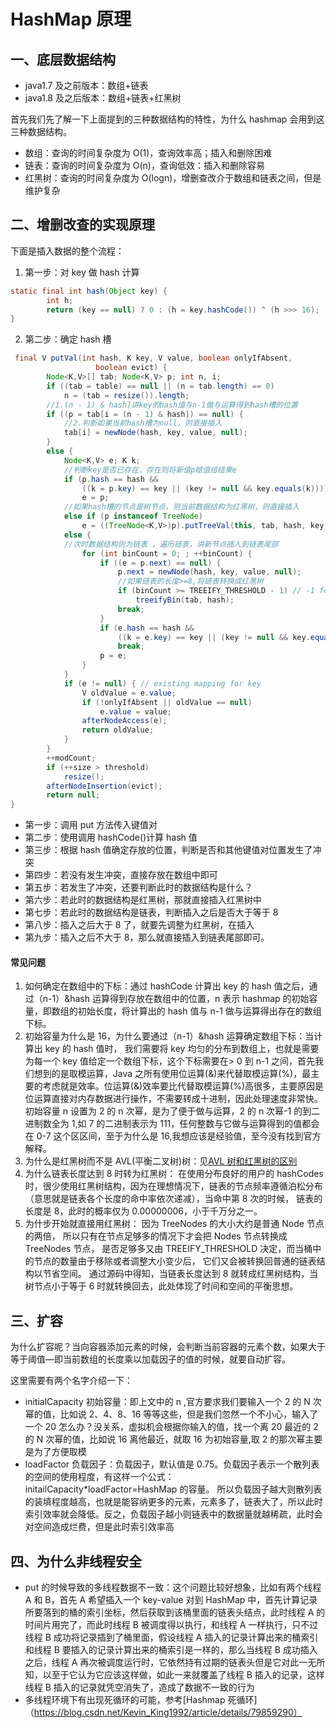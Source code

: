 # HashMap 原理

## 一、底层数据结构

- java1.7 及之前版本：数组+链表
- java1.8 及之后版本：数组+链表+红黑树

首先我们先了解一下上面提到的三种数据结构的特性，为什么 hashmap 会用到这三种数据结构。

- 数组：查询的时间复杂度为 O(1)，查询效率高；插入和删除困难
- 链表：查询的时间复杂度为 O(n)，查询低效：插入和删除容易
- 红黑树：查询的时间复杂度为 O(logn)，增删查改介于数组和链表之间，但是维护复杂

## 二、增删改查的实现原理

下面是插入数据的整个流程：

1. 第一步：对 key 做 hash 计算

```java
static final int hash(Object key) {
        int h;
        return (key == null) ? 0 : (h = key.hashCode()) ^ (h >>> 16);
}
```

2. 第二步：确定 hash 槽

```java
 final V putVal(int hash, K key, V value, boolean onlyIfAbsent,
                   boolean evict) {
        Node<K,V>[] tab; Node<K,V> p; int n, i;
        if ((tab = table) == null || (n = tab.length) == 0)
            n = (tab = resize()).length;
        //1.(n - 1) & hash]讲key的hash值与n-1做与运算得到hash槽的位置
        if ((p = tab[i = (n - 1) & hash]) == null) {
            //2.判断如果当前hash槽为null，则直接插入
            tab[i] = newNode(hash, key, value, null);
        }
        else {
            Node<K,V> e; K k;
            //判断key是否已存在，存在则将新值p赋值给结果e
            if (p.hash == hash &&
                ((k = p.key) == key || (key != null && key.equals(k))))
                e = p;
            //如果hash槽的节点是树节点，则当前数据结构为红黑树，则直接插入
            else if (p instanceof TreeNode)
                e = ((TreeNode<K,V>)p).putTreeVal(this, tab, hash, key, value);
            else {
            //次时数据结构则为链表 ，遍历链表，讲新节点插入到链表尾部
                for (int binCount = 0; ; ++binCount) {
                    if ((e = p.next) == null) {
                        p.next = newNode(hash, key, value, null);
                        //如果链表的长度>=8,将链表转换成红黑树
                        if (binCount >= TREEIFY_THRESHOLD - 1) // -1 for 1st
                            treeifyBin(tab, hash);
                        break;
                    }
                    if (e.hash == hash &&
                        ((k = e.key) == key || (key != null && key.equals(k))))
                        break;
                    p = e;
                }
            }
            if (e != null) { // existing mapping for key
                V oldValue = e.value;
                if (!onlyIfAbsent || oldValue == null)
                    e.value = value;
                afterNodeAccess(e);
                return oldValue;
            }
        }
        ++modCount;
        if (++size > threshold)
            resize();
        afterNodeInsertion(evict);
        return null;
}

```

- 第一步：调用 put 方法传入键值对
- 第二步：使用调用 hashCode()计算 hash 值
- 第三步：根据 hash 值确定存放的位置，判断是否和其他键值对位置发生了冲突
- 第四步：若没有发生冲突，直接存放在数组中即可
- 第五步：若发生了冲突，还要判断此时的数据结构是什么？
- 第六步：若此时的数据结构是红黑树，那就直接插入红黑树中
- 第七步：若此时的数据结构是链表，判断插入之后是否大于等于 8
- 第八步：插入之后大于 8 了，就要先调整为红黑树，在插入
- 第九步：插入之后不大于 8，那么就直接插入到链表尾部即可。

#### 常见问题

1. 如何确定在数组中的下标：通过 hashCode 计算出 key 的 hash 值之后，通过（n-1）&hash 运算得到存放在数组中的位置，n 表示 hashmap 的初始容量，即数组的初始长度，将计算出的 hash 值与 n-1 做与运算得出存在的数组下标。
2. 初始容量为什么是 16，为什么要通过（n-1）&hash 运算确定数组下标：当计算出 key 的 hash 值时，
   我们需要将 key 均匀的分布到数组上，也就是需要为每一个 key 值给定一个数组下标，这个下标需要在> 0 到 n-1 之间，首先我们想到的是取模运算，Java 之所有使用位运算(&)来代替取模运算(%)，最主要的考虑就是效率。位运算(&)效率要比代替取模运算(%)高很多，主要原因是位运算直接对内存数据进行操作，不需要转成十进制，因此处理速度非常快。初始容量 n 设置为 2 的 n 次幂，是为了便于做与运算，2 的 n 次幂-1 的到二进制数全为 1,如 7 的二进制表示为 111，任何整数与它做与运算得到的值都会在 0-7 这个区区间，至于为什么是 16,我想应该是经验值，至今没有找到官方解释。
3. 为什么是红黑树而不是 AVL(平衡二叉树)树：见[AVL 树和红黑树的区别](https://blog.csdn.net/u010899985/article/details/80981053)
4. 为什么链表长度达到 8 时转为红黑树：
   在使用分布良好的用户的 hashCodes 时，很少使用红黑树结构，因为在理想情况下，链表的节点频率遵循泊松分布（意思就是链表各个长度的命中率依次递减），当命中第 8 次的时候， 链表的长度是 8，此时的概率仅为 0.00000006，小于千万分之一。
5. 为什步开始就直接用红黑树：
   因为 TreeNodes 的大小大约是普通 Node 节点的两倍， 所以只有在节点足够多的情况下才会把 Nodes 节点转换成 TreeNodes 节点， 是否足够多又由 TREEIFY_THRESHOLD 决定，而当桶中的节点的数量由于移除或者调整大小变少后， 它们又会被转换回普通的链表结构以节省空间。
   通过源码中得知，当链表长度达到 8 就转成红黑树结构，当树节点小于等于 6 时就转换回去，此处体现了时间和空间的平衡思想。

## 三、扩容

为什么扩容呢？当向容器添加元素的时候，会判断当前容器的元素个数，如果大于等于阈值—即当前数组的长度乘以加载因子的值的时候，就要自动扩容。

这里需要有两个名字介绍一下：

- initialCapacity 初始容量：即上文中的 n ,官方要求我们要输入一个 2 的 N 次幂的值，比如说 2、4、8、16 等等这些，但是我们忽然一个不小心，输入了一个 20 怎么办？没关系，虚拟机会根据你输入的值，找一个离 20 最近的 2 的 N 次幂的值，比如说 16 离他最近，就取 16 为初始容量,取 2 的那次幂主要是为了方便取模
- loadFactor 负载因子：负载因子，默认值是 0.75。负载因子表示一个散列表的空间的使用程度，有这样一个公式：initailCapacity\*loadFactor=HashMap 的容量。 所以负载因子越大则散列表的装填程度越高，也就是能容纳更多的元素，元素多了，链表大了，所以此时索引效率就会降低。反之，负载因子越小则链表中的数据量就越稀疏，此时会对空间造成烂费，但是此时索引效率高

## 四、为什么非线程安全

- put 的时候导致的多线程数据不一致：这个问题比较好想象，比如有两个线程 A 和 B，首先 A 希望插入一个 key-value 对到 HashMap 中，首先计算记录所要落到的桶的索引坐标，然后获取到该桶里面的链表头结点，此时线程 A 的时间片用完了，而此时线程 B 被调度得以执行，和线程 A 一样执行，只不过线程 B 成功将记录插到了桶里面，假设线程 A 插入的记录计算出来的桶索引和线程 B 要插入的记录计算出来的桶索引是一样的，那么当线程 B 成功插入之后，线程 A 再次被调度运行时，它依然持有过期的链表头但是它对此一无所知，以至于它认为它应该这样做，如此一来就覆盖了线程 B 插入的记录，这样线程 B 插入的记录就凭空消失了，造成了数据不一致的行为
- 多线程环境下有出现死循环的可能，参考[Hashmap 死循环]（https://blog.csdn.net/Kevin_King1992/article/details/79859290）
